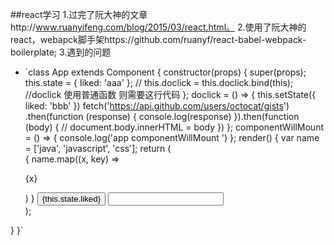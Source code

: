 ##react学习
1.过完了阮大神的文章http://www.ruanyifeng.com/blog/2015/03/react.html。
2.使用了阮大神的react，webapck脚手架https://github.com/ruanyf/react-babel-webpack-boilerplate;
3.遇到的问题
 * `class App extends Component {
  constructor(props) {
    super(props);
    this.state = { liked: 'aaa' };
    // this.doclick = this.doclick.bind(this); //doclick 使用普通函数 则需要这行代码
  };
  doclick = () => {
    this.setState({
      liked: 'bbb'
    })
    fetch('https://api.github.com/users/octocat/gists')
      .then(function (response) {
        console.log(response)
      }).then(function (body) {
        // document.body.innerHTML = body
      })
  };
  componentWillMount = () => {
    console.log('app componentWillMount ')
  };
  render() {
    var name = ['java', 'javascript', 'css'];
    return (
      <div className="App">
        {
          name.map((x, key) => <p key={key}>{x}</p>)
        }
        <button onClick={this.doclick}>{this.state.liked}</button>
        <Input />
      </div>
    );
  }
}`
